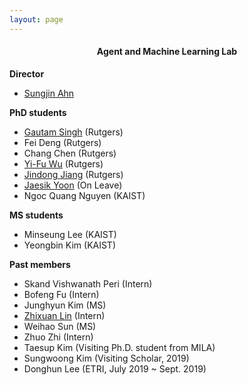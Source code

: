 ```yaml
---
layout: page
---
```


<h4 style="text-align: center">Agent and Machine Learning Lab</h4>

<!--#### Rutgers Machinne Learning Group-->

**Director**
- [Sungjin Ahn](../index)

<!--### Current Members-->
**PhD students**

- [Gautam Singh](http://singhgautam.github.io/) (Rutgers)    
- Fei Deng (Rutgers)    
- Chang Chen (Rutgers)    
- [Yi-Fu Wu](http://www.yifuwu.com/) (Rutgers)  
- [Jindong Jiang](https://www.jindongjiang.me/) (Rutgers)  
- [Jaesik Yoon](https://sites.google.com/view/jaesikyoon/home) (On Leave)       
- Ngoc Quang Nguyen (KAIST)


**MS students**  
- Minseung Lee (KAIST)  
- Yeongbin Kim (KAIST)  

<!-- **Intern and visiting students**  -->


<!-- **External collaborator**   -->


<!--
**Visiting scholar** 
- 
-->

**Past members**  
- Skand Vishwanath Peri (Intern)    
- Bofeng Fu (Intern)       
- Junghyun Kim (MS)          
- [Zhixuan Lin](https://www.zhixuanlin.com/) (Intern)        
- Weihao Sun (MS)
- Zhuo Zhi (Intern)  
- Taesup Kim (Visiting Ph.D. student from MILA)  
- Sungwoong Kim (Visiting Scholar, 2019)  
- Donghun Lee (ETRI, July 2019 ~ Sept. 2019)  

